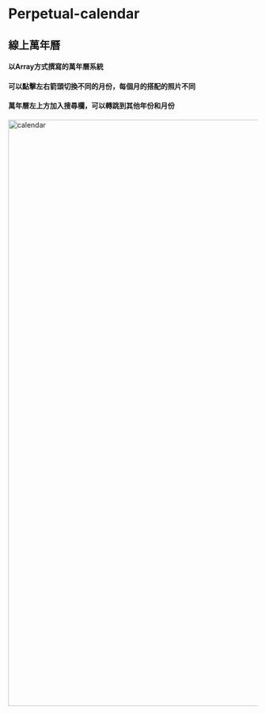 Perpetual-calendar
===
線上萬年曆
---
  
#### 以Array方式撰寫的萬年曆系統  
#### 可以點擊左右箭頭切換不同的月份，每個月的搭配的照片不同  
#### 萬年曆左上方加入搜尋欄，可以轉跳到其他年份和月份  
  
<img width="1184" alt="calendar" src="https://user-images.githubusercontent.com/103909150/171164987-178369ef-2a9d-4b1c-8ec0-fd324d7a4756.png">
